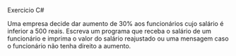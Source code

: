 Exercicio C#

Uma empresa decide dar aumento de 30% aos funcionários cujo salário é inferior a 500 reais. Escreva um programa que receba o salário de um funcionário e imprima o valor do salário reajustado ou uma mensagem caso o funcionário não tenha direito a aumento.
